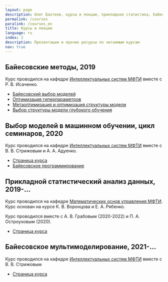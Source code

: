 ```yaml
---
layout: page
description: Олег Бахтеев, курсы и лекции, прикладная статистика, байесовское мультимоделирование
permalink: /courses
paralink: /courses_en
title: Курсы и лекции
language: ru
index: 2
description: Презентации и прочие ресурсы по читаемым курсам
nav: true
---
```


## Байесовские методы, 2019
Курс проводился на кафедре [Интеллектуальных систем МФТИ](https://intelligent-systems-phystech.github.io/ru/) вместе с Р. В. Исаченко.
* [Байесовский выбор моделей](https://github.com/bahleg/tex_slides/blob/master/sen_20/slides1.pdf)
* [Оптимизация гиперпараметров](https://github.com/bahleg/tex_slides/blob/master/sen_20/slides2_hyper.pdf)
* [Метаоптимизация и оптимизация структуры модели](https://github.com/bahleg/tex_slides/blob/master/sen_20/slides3_meta.pdf)
* [Выбор структуры модели глубокого обучения](https://github.com/bahleg/tex_slides/blob/master/sen_20/slides4_struct.pdf)

## Выбор моделей в машинном обучении, цикл семинаров, 2020
Курс проводился на кафедре [Интеллектуальных систем МФТИ](https://intelligent-systems-phystech.github.io/ru/) вместе с В. В. Стрижовым и А. А. Адуенко.
* [Страница курса](http://www.machinelearning.ru/wiki/index.php?title=%D0%92%D1%8B%D0%B1%D0%BE%D1%80_%D0%BC%D0%BE%D0%B4%D0%B5%D0%BB%D0%B5%D0%B9_%D0%B2_%D0%BC%D0%B0%D1%88%D0%B8%D0%BD%D0%BD%D0%BE%D0%BC_%D0%BE%D0%B1%D1%83%D1%87%D0%B5%D0%BD%D0%B8%D0%B8_%28%D1%82%D0%B5%D0%BE%D1%80%D0%B8%D1%8F_%D0%B8_%D0%BF%D1%80%D0%B0%D0%BA%D1%82%D0%B8%D0%BA%D0%B0%2C_%D0%9E.%D0%AE._%D0%91%D0%B0%D1%85%D1%82%D0%B5%D0%B5%D0%B2%2C_%D0%92.%D0%92._%D0%A1%D1%82%D1%80%D0%B8%D0%B6%D0%BE%D0%B2%29/%D0%93%D1%80%D1%83%D0%BF%D0%BF%D0%B0_574%2C_%D0%BE%D1%81%D0%B5%D0%BD%D1%8C_2020)
* [Байесовское программирование](https://github.com/bahleg/tex_slides/blob/master/sen_20/slides_bpl.pdf)

## Прикладной статистический анализ данных, 2019-...
Курс проводился на кафедре [Математических основ управления МФТИ](https://mipt.ru/education/chairs/math_basic_management/). Курс основан на курсе К. В. Воронцова и Е. А. Рябенко. 

Курс проводился вместе с А. В. Грабовым (2020-2022) и П. А. Остроуховым (2020).

* [Страница курса](https://github.com/Intelligent-Systems-Phystech/psad)

## Байесовское мультимоделирование, 2021-...
Курс проводился на кафедре [Интеллектуальных систем МФТИ](https://intelligent-systems-phystech.github.io/ru/) вместе с В. В. Стрижовым

* [Страница курса](https://github.com/Intelligent-Systems-Phystech/BMM-21)

